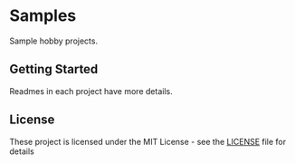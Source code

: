 # Samples

Sample hobby projects.

## Getting Started

Readmes in each project have more details.

## License

These project is licensed under the MIT License - see the [LICENSE](LICENSE) file for details


